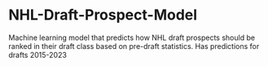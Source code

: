 # NHL-Draft-Prospect-Model
Machine learning model that predicts how NHL draft prospects should be ranked in their draft class based on pre-draft statistics. Has predictions for drafts 2015-2023

